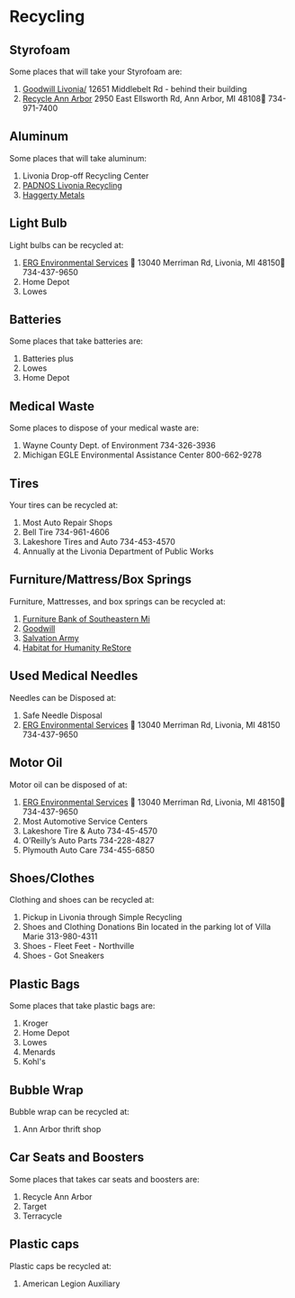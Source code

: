 # Recycling
## Styrofoam
Some places that will take your Styrofoam are:
1.    [Goodwill Livonia/](https://www.goodwilldetroit.org/stores/)                                                                                                                                               12651 Middlebelt Rd - behind their building                                                 
2. [Recycle Ann Arbor](https://www.recycleannarbor.org/divisions/drop-off-station)                                                                      	                                                                2950 East Ellsworth Rd, Ann Arbor, MI 48108 734-971-7400 

## Aluminum
Some places that will take aluminum:
1. Livonia Drop-off Recycling Center 
2. [PADNOS Livonia Recycling](https://www.recycleannarbor.org/divisions/drop-off-station) 
3. [Haggerty Metals](https://www.haggertymetal.com/)

## Light Bulb
 Light bulbs can be recycled at:
1. [ERG Environmental Services](https://ergenvironmental.com/environmental-services/household-hazardous-waste-drop-off/)  13040 Merriman Rd, Livonia, MI 48150 734-437-9650
2. Home Depot
3. Lowes

## Batteries
Some places that take batteries are:
1. Batteries plus
2. Lowes
3. Home Depot

## Medical Waste
Some places to dispose of your medical waste are:
1. Wayne County Dept. of Environment 734-326-3936
2. Michigan EGLE Environmental Assistance Center 800-662-9278

## Tires
Your tires can be recycled at:
1. Most Auto Repair Shops
2. Bell Tire 734-961-4606
3. Lakeshore Tires and Auto 734-453-4570
4. Annually at the Livonia Department of Public Works

## Furniture/Mattress/Box Springs
Furniture, Mattresses, and box springs can be recycled at:
1. [Furniture Bank of Southeastern Mi](https://www.furniture-bank.org/donate/#donate-furniture)
2. [Goodwill](https://www.goodwillsemi.org/donate/donate-your-goods/)
3. [Salvation Army](https://satruck.org/donate/choose)
4. [Habitat for Humanity ReStore](https://www.habitat.org/restores/donate-goods)

## Used Medical Needles
Needles can be Disposed at:
1. Safe Needle Disposal
2. [ERG Environmental Services](https://ergenvironmental.com/environmental-services/household-hazardous-waste-drop-off/)  13040 Merriman Rd, Livonia, MI 48150 734-437-9650
## Motor Oil
Motor oil can be disposed of at:
1. [ERG Environmental Services](https://ergenvironmental.com/environmental-services/household-hazardous-waste-drop-off/)  13040 Merriman Rd, Livonia, MI 48150 734-437-9650 
2. Most Automotive Service Centers
3. Lakeshore Tire & Auto 734-45-4570
4. O’Reilly’s Auto Parts 734-228-4827
5. Plymouth Auto Care 734-455-6850

## Shoes/Clothes
Clothing and shoes can be recycled at:
1. Pickup in Livonia through Simple Recycling
2. Shoes and Clothing Donations Bin located in the parking lot of Villa Marie 313-980-4311
3. Shoes - Fleet Feet - Northville
4. Shoes - Got Sneakers

## Plastic Bags
Some places that take plastic bags are:
1. Kroger
2. Home Depot
3. Lowes
4. Menards
5. Kohl's

## Bubble Wrap
Bubble wrap can be recycled at:
1. Ann Arbor thrift shop

## Car Seats and Boosters
Some places that takes car seats and boosters are:
1. Recycle Ann Arbor
2. Target 
3. Terracycle

## Plastic caps
Plastic caps be recycled at:
1. American Legion Auxiliary 
